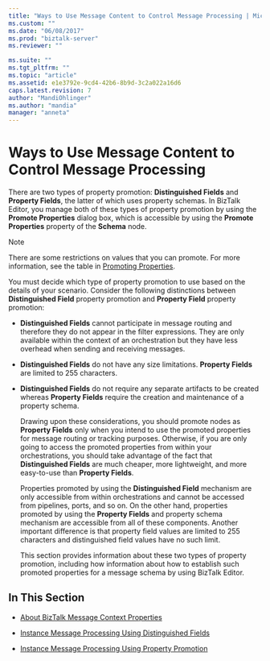 ```yaml
---
title: "Ways to Use Message Content to Control Message Processing | Microsoft Docs"
ms.custom: ""
ms.date: "06/08/2017"
ms.prod: "biztalk-server"
ms.reviewer: ""

ms.suite: ""
ms.tgt_pltfrm: ""
ms.topic: "article"
ms.assetid: e1e3792e-9cd4-42b6-8b9d-3c2a022a16d6
caps.latest.revision: 7
author: "MandiOhlinger"
ms.author: "mandia"
manager: "anneta"
---
```

# Ways to Use Message Content to Control Message Processing
There are two types of property promotion: **Distinguished Fields** and **Property Fields**, the latter of which uses property schemas. In BizTalk Editor, you manage both of these types of property promotion by using the **Promote Properties** dialog box, which is accessible by using the **Promote Properties** property of the **Schema** node.  
  
> [!NOTE]
>  There are some restrictions on values that you can promote. For more information, see the table in [Promoting Properties](../core/promoting-properties.md).  
  
 You must decide which type of property promotion to use based on the details of your scenario. Consider the following distinctions between **Distinguished Field** property promotion and **Property Field** property promotion:  
  
- **Distinguished Fields** cannot participate in message routing and therefore they do not appear in the filter expressions. They are only available within the context of an orchestration but they have less overhead when sending and receiving messages.  
  
- **Distinguished Fields** do not have any size limitations. **Property Fields** are limited to 255 characters.  
  
- **Distinguished Fields** do not require any separate artifacts to be created whereas **Property Fields** require the creation and maintenance of a property schema.  
  
  Drawing upon these considerations, you should promote nodes as **Property Fields** only when you intend to use the promoted properties for message routing or tracking purposes. Otherwise, if you are only going to access the promoted properties from within your orchestrations, you should take advantage of the fact that **Distinguished Fields** are much cheaper, more lightweight, and more easy-to-use than **Property Fields**.  
  
  Properties promoted by using the **Distinguished Field** mechanism are only accessible from within orchestrations and cannot be accessed from pipelines, ports, and so on. On the other hand, properties promoted by using the **Property Fields** and property schema mechanism are accessible from all of these components. Another important difference is that property field values are limited to 255 characters and distinguished field values have no such limit.  
  
  This section provides information about these two types of property promotion, including how information about how to establish such promoted properties for a message schema by using BizTalk Editor.  
  
## In This Section  
  
-   [About BizTalk Message Context Properties](../core/about-biztalk-message-context-properties.md)  
  
-   [Instance Message Processing Using Distinguished Fields](../core/instance-message-processing-using-distinguished-fields.md)  
  
-   [Instance Message Processing Using Property Promotion](../core/instance-message-processing-using-property-promotion.md)